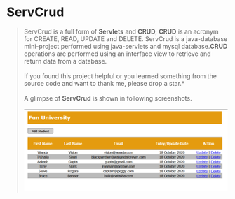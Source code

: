 # ServCrud
> ServCrud is a full form of **Servlets** and **CRUD**, **CRUD** is an acronym for CREATE, READ, UPDATE and DELETE. ServCrud is a java-database mini-project performed using java-servlets and mysql database.**CRUD** operations are performed using an interface view to retrieve and return data from a database.
<br/><br/>
> If you found this project helpful or you learned something from the source code and want to thank me, please drop a star.*
<br/><br/>
> A glimpse of **ServCrud** is shown in following screenshots.
<br/><br/>
![Student List](https://github.com/gupta29470/ServCrud/blob/master/results/listStudents.PNG)
